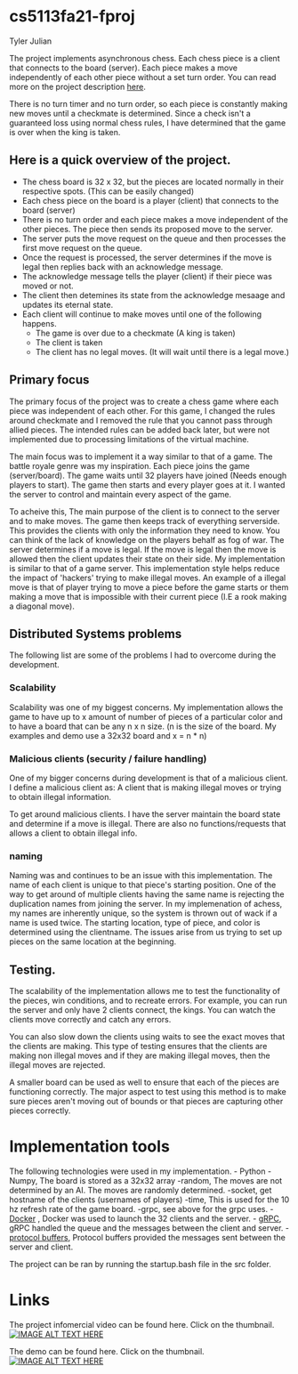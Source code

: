 # cs5113fa21-fproj
Tyler Julian

The project implements asynchronous chess. Each chess piece is a client that connects to the board (server). Each piece makes a move independently of each other piece without a set turn order. You can read more on the project description [here](https://oudatalab.com/cs5113fa21/projects/project). 

There is no turn timer and no turn order, so each piece is constantly making new moves until a checkmate is determined. Since a check isn't a guaranteed loss using normal chess rules, I have determined that the game is over when the king is taken. 

## Here is a quick overview of the project. 
- The chess board is 32 x 32, but the pieces are located normally in their respective spots. (This can be easily changed)
- Each chess piece on the board is a player (client) that connects to the board (server)
- There is no turn order and each piece makes a move independent of the other pieces. The piece then sends its proposed move to the server. 
- The server puts the move request on the queue and then processes the first move request on the queue.
- Once the request is processed, the server determines if the move is legal then replies back with an acknowledge message.
- The acknowledge message tells the player (client) if their piece was moved or not. 
- The client then detemines its state from the acknowledge mesaage and updates its eternal state.
- Each client will continue to make moves until one of the following happens.
    - The game is over due to a checkmate (A king is taken)
    - The client is taken
    - The client has no legal moves. (It will wait until there is a legal move.)

## Primary focus
The primary focus of the project was to create a chess game where each piece was independent of each other. For this game, I changed the rules around checkmate and I removed the rule that you cannot pass through allied pieces. The intended rules can be added back later, but were not implemented due to processing limitations of the virtual machine.

The main focus was to implement it a way similar to that of a game. The battle royale genre was my inspiration. Each piece joins the game (server/board). The game waits until 32 players have joined (Needs enough players to start). The game then starts and every player goes at it. I wanted the server to control and maintain every aspect of the game.

To acheive this, The main purpose of the client is to connect to the server and to make moves. The game then keeps track of everything serverside. This provides the clients with only the information they need to know. You can think of the lack of knowledge on the players behalf as fog of war. The server determines if a move is legal. If the move is legal then the move is allowed then the client updates their state on their side. My implementation is similar to that of a game server. This implementation style helps reduce the impact of 'hackers' trying to make illegal moves. An example of a illegal move is that of player trying to move a piece before the game starts or them making a move that is impossible with their current piece (I.E a rook making a diagonal move).

## Distributed Systems problems
The following list are some of the problems I had to overcome during the development. 

### Scalability
Scalability was one of my biggest concerns. My implementation allows the game to have up to x amount of number of pieces of a particular color and to have a board that can be any n x n size. (n is the size of the board. My examples and demo use a 32x32 board and x = n * n)

### Malicious clients (security / failure handling)
One of my bigger concerns during development is that of a malicious client. I define a malicious client as: A client that is making illegal moves or trying to obtain illegal information.

To get around malicious clients. I have the server maintain the board state and determine if a move is illegal. There are also no functions/requests that allows a client to obtain illegal info.

### naming
Naming was and continues to be an issue with this implementation. The name of each client is unique to that piece's starting position. One of the way to get around of multiple clients having the same name is rejecting the duplication names from joining the server. In my implemenation of achess, my names are inherently unique, so the system is thrown out of wack if a name is used twice. The starting location, type of piece, and color is determined using the clientname. The issues arise from us trying to set up pieces on the same location at the beginning. 

## Testing. 
The scalability of the implementation allows me to test the functionality of the pieces, win conditions, and to recreate errors. For example, you can run the server and only have 2 clients connect, the kings. You can watch the clients move correctly and catch any errors. 

You can also slow down the clients using waits to see the exact moves that the clients are making. This type of testing ensures that the clients are making non illegal moves and if they are making illegal moves, then the illegal moves are rejected. 

A smaller board can be used as well to ensure that each of the pieces are functioning correctly. The major aspect to test using this method is to make sure pieces aren't moving out of bounds or that pieces are capturing other pieces correctly.

# Implementation tools
The following technologies were used in my implementation. 
    - Python
        -Numpy, The board is stored as a 32x32 array
        -random, The moves are not determined by an AI. The moves are randomly determined.
        -socket, get hostname of the clients (usernames of players)
        -time, This is used for the 10 hz refresh rate of the game board.
        -grpc, see above for the grpc uses.
    - [Docker](https://www.docker.com/) , Docker was used to launch the 32 clients and the server.
    - [gRPC](https://www.grpc.io/docs/what-is-grpc/introduction/), gRPC handled the queue and the messages between the client and server.
    - [protocol buffers](https://developers.google.com/protocol-buffers), Protocol buffers provided the messages sent between the server and client.

The project can be ran by running the startup.bash file in the src folder. 


# Links
The project infomercial video can be found here. Click on the thumbnail.
[![IMAGE ALT TEXT HERE](https://img.youtube.com/vi/thum/0.jpg)](https://youtu.be/thum)

The demo can be found here. Click on the thumbnail.
[![IMAGE ALT TEXT HERE](https://img.youtube.com/vi/2hLFTHyUBrk/0.jpg)](https://youtu.be/2hLFTHyUBrk)